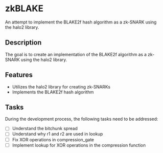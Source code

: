 # zkBLAKE

An attempt to implement the BLAKE2f hash algorithm as a zk-SNARK using the halo2 library.

## Description

The goal is to create an implementation of the BLAKE2f algorithm as a zk-SNARK using the halo2 library.

## Features

- Utilizes the halo2 library for creating zk-SNARKs
- Implements the BLAKE2f hash algorithm

## Tasks

During the development process, the following tasks need to be addressed:

- [ ] Understand the bitchunk spread
- [ ] Understand why r1 and r2 are used in lookup
- [ ] Fix XOR operations in compression_gate
- [ ] Implement lookup for XOR operations in the compression function
